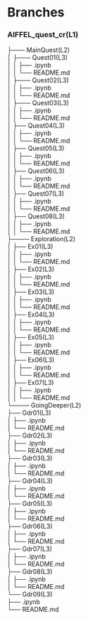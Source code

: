 # Branches
### AIFFEL_quest_cr(L1)
├─── MainQuest(L2)  
│        ├─── Quest01(L3)  
│        │      ├── .ipynb  
│        │      └── README.md  
│        ├─── Quest02(L3)  
│        │      ├── .ipynb  
│        │      └── README.md  
│        ├─── Quest03(L3)  
│        │      ├── .ipynb  
│        │      └── README.md  
│        ├── Quest04(L3)  
│        │      ├── .ipynb  
│        │      └── README.md  
│        ├── Quest05(L3)  
│        │      ├── .ipynb  
│        │      └── README.md  
│        ├── Quest06(L3)  
│        │      ├── .ipynb  
│        │      └── README.md  
│        ├── Quest07(L3)  
│        │      ├── .ipynb  
│        │      └── README.md  
│        ├── Quest08(L3)  
│        │      ├── .ipynb  
│        │      └── README.md  
├──── Exploration(L2)  
│        ├── Ex01(L3)  
│        │      ├── .ipynb  
│        │      └── README.md  
│        ├── Ex02(L3)  
│        │      ├── .ipynb  
│        │      └── README.md  
│        ├── Ex03(L3)  
│        │      ├── .ipynb  
│        │      └── README.md  
│        ├── Ex04(L3)  
│        │      ├── .ipynb  
│        │      └── README.md  
│        ├── Ex05(L3)  
│        │      ├── .ipynb  
│        │      └── README.md  
│        ├── Ex06(L3)  
│        │      ├── .ipynb  
│        │      └── README.md  
│        ├── Ex07(L3)  
│        │      ├── .ipynb  
│        │      └── README.md  
└──── GoingDeeper(L2)  
         ├── Gdr01(L3)  
         │     ├── .ipynb  
         │     └── README.md  
         ├── Gdr02(L3)  
         │     ├── .ipynb  
         │     └── README.md  
         ├── Gdr03(L3)  
         │     ├── .ipynb  
         │     └── README.md  
         ├── Gdr04(L3)  
         │     ├── .ipynb  
         │     └── README.md  
         ├── Gdr05(L3)  
         │     ├── .ipynb  
         │     └── README.md  
         ├── Gdr06(L3)  
         │     ├── .ipynb  
         │     └── README.md  
         ├── Gdr07(L3)  
         │     ├── .ipynb  
         │     └── README.md  
         ├── Gdr08(L3)  
         │     ├── .ipynb  
         │     └── README.md  
         └── Gdr09(L3)  
               ├── .ipynb  
               └── README.md  
   
